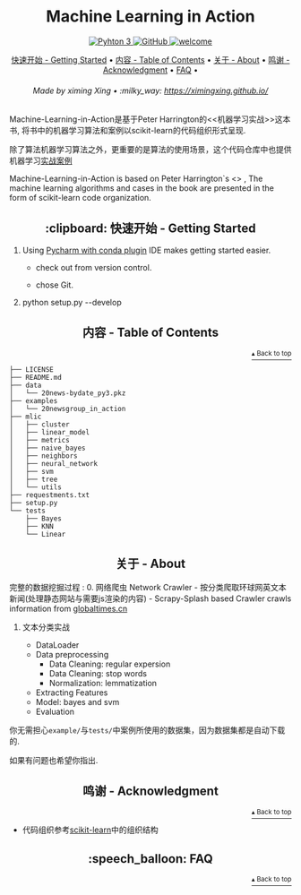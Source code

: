 <h1 id="mlic" align="center">Machine Learning in Action</h1>

<p align="center">
    <a href="https://www.python.org/">
        <img src="https://img.shields.io/badge/python-3.5%20%7C%203.6%20%7C%203.7-blue" alt="Pyhton 3">
    </a>
    <a href="http://www.apache.org/licenses/">
        <img src="https://img.shields.io/badge/license-Apache-blue" alt="GitHub">
    </a>
    <a href="#">
        <img src="https://img.shields.io/static/v1.svg?label=Contributions&message=Welcome&color=0059b3&style=flat-square" alt="welcome">
    </a>
</p>

<p align="center">
    <a href="#clipboard-getting-started">快速开始 - Getting Started</a> •
    <a href="#table-of-contents">内容 - Table of Contents</a> •
    <a href="#about">关于 - About</a> •
    <a href="#acknowledgment">鸣谢 - Acknowledgment</a> •
    <a href="#speech_balloon-faq">FAQ</a> •
</p>

<h6 align="center">Made by ximing Xing • :milky_way: 
<a href="https://ximingxing.github.io/">https://ximingxing.github.io/</a>
</h6>

Machine-Learning-in-Action是基于Peter Harrington的<<机器学习实战>>这本书, 将书中的机器学习算法和案例以scikit-learn的代码组织形式呈现.

除了算法机器学习算法之外，更重要的是算法的使用场景，这个代码仓库中也提供机器学习[实战案例](#center)

Machine-Learning-in-Action is based on Peter Harrington`s <<Macine Learning in Action>> , 
The machine learning algorithms and cases in the book are presented in the form of scikit-learn code organization.

<h2 align="center">:clipboard: 快速开始 -  Getting Started</h2>

1. Using [Pycharm with conda plugin](https://www.jetbrains.com/pycharm/promo/anaconda/) IDE makes getting started easier.

    - check out from version control.

    - chose Git.
    
2. python setup.py --develop

<h2 align="center">内容 - Table of Contents</h2>
<p align="right"><a href="#mlic"><sup>▴ Back to top</sup></a></p>

```
├── LICENSE
├── README.md
├── data
│   └── 20news-bydate_py3.pkz
├── examples
│   └── 20newsgroup_in_action
├── mlic
│   ├── cluster
│   ├── linear_model
│   ├── metrics
│   ├── naive_bayes
│   ├── neighbors
│   ├── neural_network
│   ├── svm
│   ├── tree
│   └── utils
├── requestments.txt
├── setup.py
└── tests
    ├── Bayes
    ├── KNN
    └── Linear
```

<h2 align="center">关于 - About</h2>

完整的数据挖掘过程 :
0. 网络爬虫 Network Crawler
    - 按分类爬取环球网英文本新闻(处理静态网站与需要js渲染的内容)
    - Scrapy-Splash based Crawler crawls information from [globaltimes.cn](http://www.globaltimes.cn/)

1. 文本分类实战

    - DataLoader
    - Data preprocessing
        - Data Cleaning:  regular expersion
        - Data Cleaning: stop words
        - Normalization: lemmatization
    - Extracting Features
    - Model: bayes and svm
    - Evaluation

你无需担心`example/`与`tests/`中案例所使用的数据集，因为数据集都是自动下载的.

如果有问题也希望你指出.

<h2 align="center">鸣谢 - Acknowledgment</h2>
<p align="right"><a href="#mlic"><sup>▴ Back to top</sup></a></p>

* 代码组织参考[scikit-learn](https://github.com/scikit-learn/scikit-learn)中的组织结构

<h2 align="center">:speech_balloon: FAQ</h2>
<p align="right"><a href="#mlic"><sup>▴ Back to top</sup></a></p>
